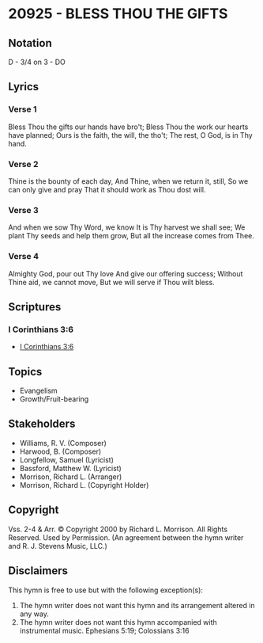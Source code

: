 # 20925 - BLESS THOU THE GIFTS

## Notation

D - 3/4 on 3 - DO

## Lyrics

### Verse 1

Bless Thou the gifts our hands have bro't; Bless Thou the work our hearts have planned; Ours is the faith, the will, the tho't; The rest, O God, is in Thy hand.

### Verse 2

Thine is the bounty of each day, And Thine, when we return it, still, So we can only give and pray That it should work as Thou dost will.

### Verse 3

And when we sow Thy Word, we know It is Thy harvest we shall see; We plant Thy seeds and help them grow, But all the increase comes from Thee.

### Verse 4

Almighty God, pour out Thy love And give our offering success; Without Thine aid, we cannot move, But we will serve if Thou wilt bless.


## Scriptures

### I Corinthians 3:6

- [I Corinthians 3:6](https://www.biblegateway.com/passage/?search=I%20Corinthians%203%3A6)


## Topics

- Evangelism
- Growth/Fruit-bearing

## Stakeholders

- Williams, R. V. (Composer)
- Harwood, B. (Composer)
- Longfellow, Samuel (Lyricist)
- Bassford, Matthew W. (Lyricist)
- Morrison, Richard L. (Arranger)
- Morrison, Richard L. (Copyright Holder)

## Copyright

Vss. 2-4 & Arr. © Copyright 2000 by Richard L. Morrison. All Rights Reserved. Used by Permission.
(An agreement between the hymn writer and R. J. Stevens Music, LLC.)

## Disclaimers

This hymn is free to use but with the following exception(s):
1. The hymn writer does not want this hymn and its arrangement altered in any way.
2. The hymn writer does not want this hymn accompanied with instrumental music.
Ephesians 5:19; Colossians 3:16

